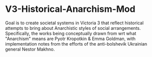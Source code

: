 # V3-Historical-Anarchism-Mod
Goal is to create societal systems in Victoria 3 that reflect historical attempts to bring about Anarchistic styles of social arrangements.
Specifically, the works being conceptually drawn from wrt what "Anarchism" means are Pyotr Kropotkin & Emma Goldman, with implementation notes from the efforts of the anti-bolshevik Ukrainian general Nestor Makhno.
